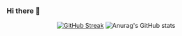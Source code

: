 ### Hi there 👋

<div align="center">
  
[![GitHub Streak](http://github-readme-streak-stats.herokuapp.com?user=Anshuman2305&theme=Javascript-dark&hide_border=true&date_format=j%20M%5B%20Y%5D&stroke=FAFF10)](https://git.io/streak-stats)
![Anurag's GitHub stats](https://github-readme-stats.vercel.app/api?username=Anshuman2305&show_icons=true&theme=radical)
  
</div>
  


<!--
**Anshuman2305/Anshuman2305** is a ✨ _special_ ✨ repository because its `README.md` (this file) appears on your GitHub profile.

Here are some ideas to get you started:

- 🔭 I’m currently working on ...
- 🌱 I’m currently learning ...
- 👯 I’m looking to collaborate on ...
- 🤔 I’m looking for help with ...
- 💬 Ask me about ...
- 📫 How to reach me: ...
- 😄 Pronouns: ...
- ⚡ Fun fact: ...
-->
